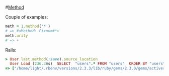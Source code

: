 #[Method](https://ruby-doc.org/core-2.4.1/Method.html)

Couple of examples:

```ruby
meth = 1.method('*')
# => #<Method: Fixnum#*>
meth.arity
# => +
```

Rails:
```ruby
> User.last.method(:save).source_location
  User Load (236.3ms)  SELECT  "users".* FROM "users"  ORDER BY "users"."id" DESC LIMIT 1
=> ["/home/light/.rbenv/versions/2.3.3/lib/ruby/gems/2.3.0/gems/activerecord-4.2.7.1/lib/active_record/transactions.rb", 284]
```